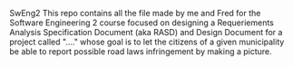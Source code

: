 SwEng2
This repo contains all the file made by me and Fred for the Software Engineering 2 course focused on designing a Requeriements
Analysis Specification Document (aka RASD) and Design Document for a project called "...." whose goal is to let the citizens of a given 
municipality be able to report possible road laws infringement by making a picture.
